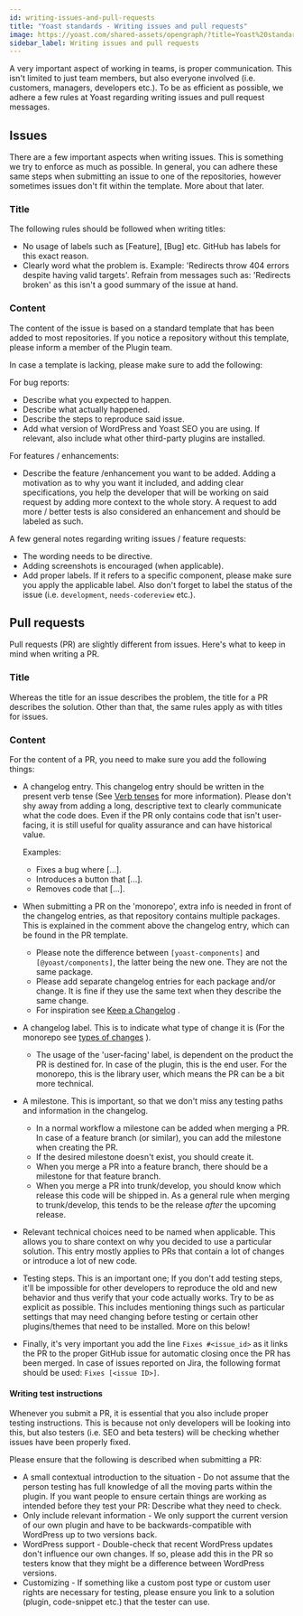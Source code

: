 ```yaml
---
id: writing-issues-and-pull-requests
title: "Yoast standards - Writing issues and pull requests"
image: https://yoast.com/shared-assets/opengraph/?title=Yoast%20standards:NEWLINEWriting%20issues%20and%20pull%20requests
sidebar_label: Writing issues and pull requests
---
```


A very important aspect of working in teams, is proper communication. This isn't limited to just team members, but also everyone involved (i.e. customers, managers, developers etc.).
To be as efficient as possible, we adhere a few rules at Yoast regarding writing issues and pull request messages.

## Issues
There are a few important aspects when writing issues. This is something we try to enforce as much as possible. In general, you can adhere these same steps when submitting an issue to one of the repositories, however sometimes issues don't fit within the template. More about that later.

### Title
The following rules should be followed when writing titles:
* No usage of labels such as [Feature], [Bug] etc. GitHub has labels for this exact reason.
* Clearly word what the problem is. Example: 'Redirects throw 404 errors despite having valid targets'. Refrain from messages such as: 'Redirects broken' as this isn't a good summary of the issue at hand.

### Content
The content of the issue is based on a standard template that has been added to most repositories. If you notice a repository without this template, please inform a member of the Plugin team.

In case a template is lacking, please make sure to add the following:

For bug reports:
* Describe what you expected to happen.
* Describe what actually happened.
* Describe the steps to reproduce said issue.
* Add what version of WordPress and Yoast SEO you are using. If relevant, also include what other third-party plugins are installed.

For features / enhancements:
* Describe the feature /enhancement you want to be added. Adding a motivation as to why you want it included, and adding clear specifications, you help the developer that will be working on said request by adding more context to the whole story. A request to add more / better tests is also considered an enhancement and should be labeled as such.

A few general notes regarding writing issues / feature requests:
* The wording needs to be directive.
* Adding screenshots is encouraged (when applicable).
* Add proper labels. If it refers to a specific component, please make sure you apply the applicable label. Also don't forget to label the status of the issue (i.e. `development`, `needs-codereview` etc.).

## Pull requests
Pull requests (PR) are slightly different from issues. Here's what to keep in mind when writing a PR.

### Title
Whereas the title for an issue describes the problem, the title for a PR describes the solution. Other than that, the same rules apply as with titles for issues.

### Content
For the content of a PR, you need to make sure you add the following things:
* A changelog entry. This changelog entry should be written in the present verb tense (See [Verb tenses](https://en.oxforddictionaries.com/grammar/verb-tenses)  for more information).
  Please don't shy away from adding a long, descriptive text to clearly communicate what the code does. Even if the PR only contains code that isn't user-facing, it is still useful for quality assurance and can have historical value.
  
    Examples:
    * Fixes a bug where [...].
    * Introduces a button that [...].
    * Removes code that [...].

* When submitting a PR on the 'monorepo', extra info is needed in front of the changelog entries, as that repository contains multiple packages. This is explained in the comment above the changelog entry, which can be found in the PR template.
    * Please note the difference between `[yoast-components]` and `[@yoast/components]`, the latter being the new one. They are not the same package.
    * Please add separate changelog entries for each package and/or change. It is fine if they use the same text when they describe the same change.
    * For inspiration see [Keep a Changelog](https://keepachangelog.com/en/1.0.0/) .
* A changelog label. This is to indicate what type of change it is (For the monorepo see [types of changes](https://keepachangelog.com/en/1.0.0/#how) ).
    * The usage of  the 'user-facing' label, is dependent on the product the PR is destined for. In case of the plugin, this is the end user. For the monorepo, this is the library user, which means the PR can be a bit more technical.
* A milestone. This is important, so that we don't miss any testing paths and information in the changelog.
    * In a normal workflow a milestone can be added when merging a PR. In case of a feature branch (or similar), you can add the milestone when creating the PR.
    * If the desired milestone doesn't exist, you should create it.
    * When you merge a PR into a feature branch, there should be a milestone for that feature branch.
    * When you merge a PR into trunk/develop, you should know which release this code will be shipped in. As a general rule when merging to trunk/develop, this tends to be the release _after_ the upcoming release.
* Relevant technical choices need to be named when applicable. This allows you to share context on why you decided to use a particular solution. This entry mostly applies to PRs that contain a lot of changes or introduce a lot of new code.

* Testing steps. This is an important one; If you don't add testing steps, it'll be impossible for other developers to reproduce the old and new behavior and thus verify that your code actually works. Try to be as explicit as possible. This includes mentioning things such as particular settings that may need changing before testing or certain other plugins/themes that need to be installed. More on this below!

* Finally, it's very important you add the line `Fixes #<issue_id>` as it links the PR to the proper GitHub issue for automatic closing once the PR has been merged. In case of issues reported on Jira, the following format should be used: `Fixes [<issue ID>]`.

#### Writing test instructions
Whenever you submit a PR, it is essential that you also include proper testing instructions. This is because not only developers will be looking into this, but also testers (i.e. SEO and beta testers) will be checking whether issues have been properly fixed.

Please  ensure that the following is  described when submitting a PR:
* A small contextual introduction to the situation - Do not assume that the person testing has full knowledge of all the moving parts within the plugin. If you want people to ensure certain things are working as intended before they test your PR: Describe what they need to check.
* Only include relevant information - We only support the current version of our own plugin and have to be backwards-compatible with WordPress up to two versions back.
* WordPress support - Double-check that recent WordPress updates don't influence our own changes. If so, please add this in the PR so testers know that they might be a difference between WordPress versions.
* Customizing - If something like a custom post type or custom user rights are necessary for testing, please ensure you link to a solution (plugin, code-snippet etc.) that the tester can use.
